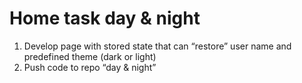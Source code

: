 # Home task day & night
1. Develop page with stored state that can “restore” user name and predefined theme (dark or light)​
2. Push code to repo “day & night”